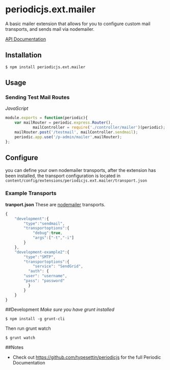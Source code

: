 # periodicjs.ext.mailer

A basic mailer extension that allows for you to configure custom mail transports, and sends mail via nodemailer.

 [API Documentation](https://github.com/typesettin/periodicjs.ext.mailer/blob/master/doc/api.md)

## Installation

```
$ npm install periodicjs.ext.mailer
```


## Usage

### Sending Test Mail Routes
*JavaScript*
```javascript
module.exports = function(periodic){
	var mailRouter = periodic.express.Router(),
			mailController = require('./controller/mailer')(periodic);
	mailRouter.post('/testmail', mailController.sendmail);
	periodic.app.use('/p-admin/mailer',mailRouter);
};
```
## Configure

you can define your own nodemailer transports, after the extension has been installed, the transport configuration is located in `content/config/extensions/periodicjs.ext.mailer/transport.json`

### Example Transports

**tranport.json**
These are [nodemailer](http://www.nodemailer.com/) transports.

```javascript
{
	"development":{
		"type":"sendmail",
		"transportoptions":{
			"debug":true,
			"args":["-t","-i"]
		}
	},
	"development-example2":{
		"type":"SMTP",
		"transportoptions":{
			"service": "SendGrid",
		  "auth": {
        "user": "username",
        "pass": "password"
		  }
		}
	}
}
```


##Development
*Make sure you have grunt installed*
```
$ npm install -g grunt-cli
```

Then run grunt watch
```
$ grunt watch
```

##Notes
* Check out https://github.com/typesettin/periodicjs for the full Periodic Documentation
